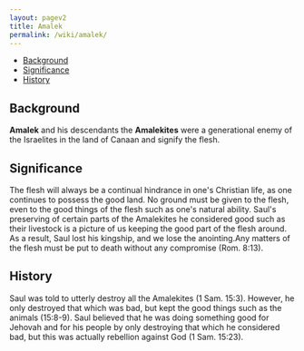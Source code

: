 ```yaml
---
layout: pagev2
title: Amalek
permalink: /wiki/amalek/
---
```

- [Background](#background)
- [Significance](#significance)
- [History](#history)

## Background

**Amalek** and his descendants the **Amalekites** were a generational enemy of the Israelites in the land of Canaan and signify the flesh. 

## Significance

The flesh will always be a continual hindrance in one's Christian life, as one continues to possess the good land. No ground must be given to the flesh, even to the good things of the flesh such as one's natural ability. Saul's preserving of certain parts of the Amalekites he considered good such as their livestock is a picture of us keeping the good part of the flesh around. As a result, Saul lost his kingship, and we lose the anointing.Any matters of the flesh must be put to death without any compromise (Rom. 8:13).

## History

Saul was told to utterly destroy all the Amalekites (1 Sam. 15:3). However, he only destroyed that which was bad, but kept the good things such as the animals (15:8-9). Saul believed that he was doing something good for Jehovah and for his people by only destroying that which he considered bad, but this was actually rebellion against God (1 Sam. 15:23).
